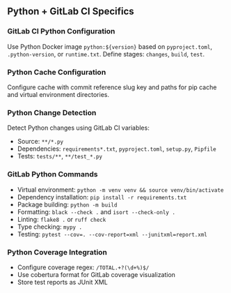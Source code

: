 ## Python + GitLab CI Specifics

### GitLab CI Python Configuration
Use Python Docker image `python:${version}` based on `pyproject.toml`, `.python-version`, or `runtime.txt`. Define stages: `changes`, `build`, `test`.

### Python Cache Configuration
Configure cache with commit reference slug key and paths for pip cache and virtual environment directories.

### Python Change Detection
Detect Python changes using GitLab CI variables:
- Source: `**/*.py`
- Dependencies: `requirements*.txt`, `pyproject.toml`, `setup.py`, `Pipfile`
- Tests: `tests/**`, `**/test_*.py`

### GitLab Python Commands
- Virtual environment: `python -m venv venv && source venv/bin/activate`
- Dependency installation: `pip install -r requirements.txt`
- Package building: `python -m build`
- Formatting: `black --check .` and `isort --check-only .`
- Linting: `flake8 .` or `ruff check`
- Type checking: `mypy .`
- Testing: `pytest --cov=. --cov-report=xml --junitxml=report.xml`

### Python Coverage Integration
- Configure coverage regex: `/TOTAL.+?(\d+%)$/`
- Use cobertura format for GitLab coverage visualization
- Store test reports as JUnit XML